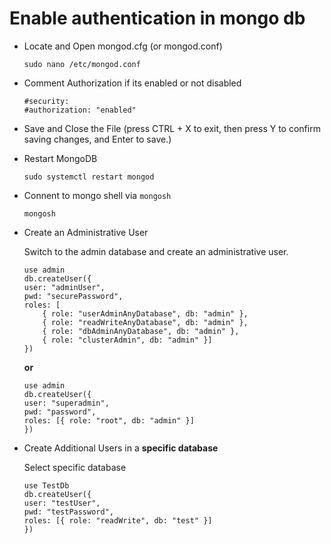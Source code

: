 # Enable authentication in mongo db

- Locate and Open mongod.cfg (or mongod.conf)
    ```
    sudo nano /etc/mongod.conf
    ```
- Comment Authorization if its enabled or not disabled
    ```
    #security:
    #authorization: "enabled"
    ```
- Save and Close the File (press CTRL + X to exit, then press Y to confirm saving changes, and Enter to save.)
- Restart MongoDB
    ```
    sudo systemctl restart mongod
    ```
- Connent to mongo shell via `mongosh`
    ```
    mongosh
    ```
- Create an Administrative User

    Switch to the admin database and create an administrative user.

    ```
    use admin
    db.createUser({
    user: "adminUser",
    pwd: "securePassword",
    roles: [
        { role: "userAdminAnyDatabase", db: "admin" },
        { role: "readWriteAnyDatabase", db: "admin" },
        { role: "dbAdminAnyDatabase", db: "admin" },
        { role: "clusterAdmin", db: "admin" }]
    })
    ```

    **or**

    ```
    use admin
    db.createUser({
    user: "superadmin",
    pwd: "password",
    roles: [{ role: "root", db: "admin" }]
    })
    ```

- Create Additional Users in a **specific database**

    Select specific database

    ```
    use TestDb
    db.createUser({
    user: "testUser",
    pwd: "testPassword",
    roles: [{ role: "readWrite", db: "test" }]
    })
    ```